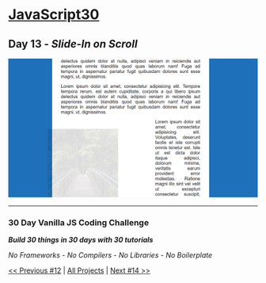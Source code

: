 # [JavaScript30](https://javascript30.com/)

## **Day 13** - *Slide-In on Scroll*

![Slide-In on Scroll](final.png?raw=true "Slide-In on Scroll")

---

### **30 Day Vanilla JS Coding Challenge**

***Build 30 things in 30 days with 30 tutorials***

*No Frameworks* - *No Compilers* - *No Libraries* - *No Boilerplate*

[<< Previous #12](https://github.com/TravelTimN/javascript30/blob/master/day-12/README.md) | [All Projects](https://github.com/TravelTimN/javascript30/blob/master/README.md) | [Next #14 >>](https://github.com/TravelTimN/javascript30/blob/master/day-14/README.md)
